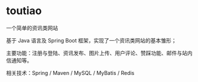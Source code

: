 # toutiao

一个简单的资讯类网站

基于 Java 语言及 Spring Boot 框架，实现了一个资讯类网站的基本雏形；

主要功能：注册与登陆、资讯发布、图片上传、用户评论、赞踩功能、邮件与站内信通知等。

相关技术：Spring / Maven / MySQL / MyBatis / Redis
